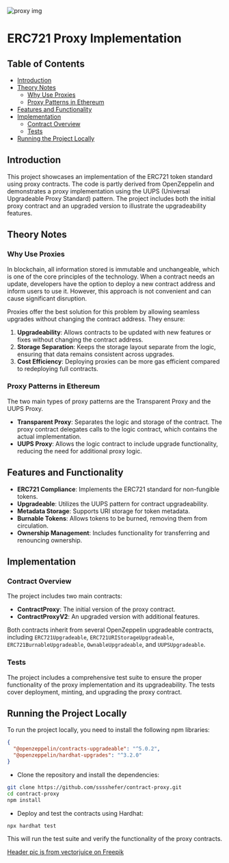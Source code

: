 <img src="https://github.com/user-attachments/assets/36596c53-2cb3-41ff-942d-7df05c3fdd4d" alt="proxy img" />

# ERC721 Proxy Implementation

## Table of Contents

- [Introduction](#introduction)
- [Theory Notes](#theory-notes)
  - [Why Use Proxies](#why-use-proxies)
  - [Proxy Patterns in Ethereum](#proxy-patterns-in-ethereum)
- [Features and Functionality](#features-and-functionality)
- [Implementation](#implementation)
  - [Contract Overview](#contract-overview)
  - [Tests](#tests)
- [Running the Project Locally](#running-the-project-locally)

## Introduction

This project showcases an implementation of the ERC721 token standard using proxy contracts. The code is partly derived from OpenZeppelin and demonstrates a proxy implementation using the UUPS (Universal Upgradeable Proxy Standard) pattern. The project includes both the initial proxy contract and an upgraded version to illustrate the upgradeability features.

## Theory Notes

### Why Use Proxies

In blockchain, all information stored is immutable and unchangeable, which is one of the core principles of the technology. When a contract needs an update, developers have the option to deploy a new contract address and inform users to use it. However, this approach is not convenient and can cause significant disruption.

Proxies offer the best solution for this problem by allowing seamless upgrades without changing the contract address. They ensure:

1. **Upgradeability**: Allows contracts to be updated with new features or fixes without changing the contract address.
2. **Storage Separation**: Keeps the storage layout separate from the logic, ensuring that data remains consistent across upgrades.
3. **Cost Efficiency**: Deploying proxies can be more gas efficient compared to redeploying full contracts.

### Proxy Patterns in Ethereum

The two main types of proxy patterns are the Transparent Proxy and the UUPS Proxy. 

- **Transparent Proxy**: Separates the logic and storage of the contract. The proxy contract delegates calls to the logic contract, which contains the actual implementation.
- **UUPS Proxy**: Allows the logic contract to include upgrade functionality, reducing the need for additional proxy logic.
  
## Features and Functionality

- **ERC721 Compliance**: Implements the ERC721 standard for non-fungible tokens.
- **Upgradeable**: Utilizes the UUPS pattern for contract upgradeability.
- **Metadata Storage**: Supports URI storage for token metadata.
- **Burnable Tokens**: Allows tokens to be burned, removing them from circulation.
- **Ownership Management**: Includes functionality for transferring and renouncing ownership.

## Implementation

### Contract Overview

The project includes two main contracts:

- **ContractProxy**: The initial version of the proxy contract.
- **ContractProxyV2**: An upgraded version with additional features.

Both contracts inherit from several OpenZeppelin upgradeable contracts, including `ERC721Upgradeable`, `ERC721URIStorageUpgradeable`, `ERC721BurnableUpgradeable`, `OwnableUpgradeable`, and `UUPSUpgradeable`.

### Tests

The project includes a comprehensive test suite to ensure the proper functionality of the proxy implementation and its upgradeability. The tests cover deployment, minting, and upgrading the proxy contract.

## Running the Project Locally

To run the project locally, you need to install the following npm libraries:

```json
{
  "@openzeppelin/contracts-upgradeable": "^5.0.2",
  "@openzeppelin/hardhat-upgrades": "^3.2.0"
}
```

- Clone the repository and install the dependencies:
```bash
git clone https://github.com/sssshefer/contract-proxy.git
cd contract-proxy
npm install
```

- Deploy and test the contracts using Hardhat:

```bash
npx hardhat test
```
This will run the test suite and verify the functionality of the proxy contracts.

<a href="https://ru.freepik.com/free-vector/garantia-kacestva-biznes-sdelka-garantiinyi-sertifikat_12085320.htm#fromView=search&page=1&position=0&uuid=82f43d94-c645-4416-982c-05886355c3fb">Header pic is from vectorjuice on Freepik</a>

